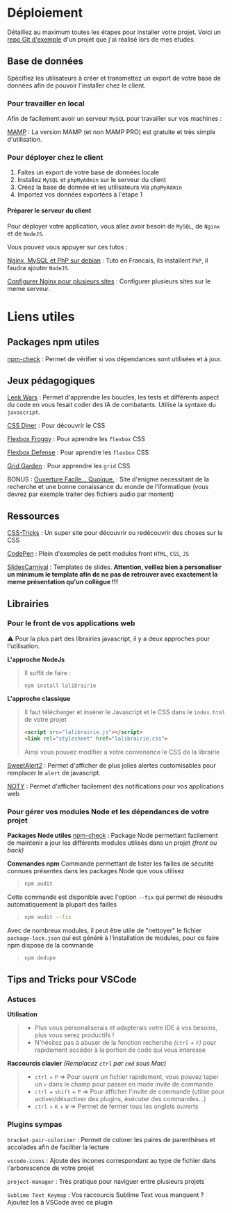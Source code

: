 # Déploiement

Détaillez au maximum toutes les étapes pour installer votre projet. Voici un [repo Git d'exemple](https://github.com/Clemios/angular4-refrigerator) d'un projet que j'ai réalisé lors de mes études.

## Base de données

Spécifiez les utilisateurs à créer et transmettez un export de votre base de données afin de pouvoir l'installer chez le client.

### Pour travailler en local

Afin de facilement avoir un serveur `MySQL` pour travailler sur vos machines :

[MAMP](https://www.mamp.info/en/downloads/) : La version MAMP (et non MAMP PRO) est gratuite et très simple d'utilisation.

### Pour déployer chez le client

1. Faites un export de votre base de données locale
2. Installez `MySQL` et `phpMyAdmin` sur le serveur du client
3. Créez la base de donnée et les utilisateurs via `phpMyAdmin`
4. Importez vos données exportées à l'étape 1

#### Préparer le serveur du client

Pour déployer votre application, vous allez avoir besoin de `MySQL`, de `Nginx` et de `NodeJS`.

Vous pouvez vous appuyer sur ces tutos : 

[Nginx, MySQL et PhP sur debian](https://www.kanjian.fr/comment-installer-nginx-mysql-php7-debian.html#.XL75AJMzYWo) : Tuto en Francais, ils installent `PhP`, il faudra ajouter `NodeJS`.

[Configurer Nginx pour plusieurs sites](https://smalldata.tech/blog/2015/04/04/setting-up-multiple-websites-with-nginx-nodejs-mysql) : Configurer plusieurs sites sur le meme serveur.

# Liens utiles

## Packages npm utiles

[npm-check](https://www.npmjs.com/package/npm-check) : Permet de vérifier si vos dépendances sont utilisées et à jour.

## Jeux pédagogiques

[Leek Wars](https://leekwars.com/) : Permet d'apprendre les boucles, les tests et différents aspect du code en vous fesait coder des IA de combatants. Utilise la syntaxe du `javascript`.

[CSS Diner](https://flukeout.github.io/) : Pour découvrir le CSS

[Flexbox Froggy](https://flexboxfroggy.com/) : Pour aprendre les `flexbox` CSS

[Flexbox Defense](http://www.flexboxdefense.com/) : Pour aprendre les `flexbox` CSS

[Grid Garden](https://cssgridgarden.com/) : Pour apprendre les `grid` CSS

BONUS :
[Ouverture Facile... Quoique.](http://www.ouverture-facile.com/index1.htm) : Site d'enigme necessitant de la recherche et une bonne conaissance du monde de l'iformatique (vous devrez par exemple traiter des fichiers audio par moment)

## Ressources

[CSS-Tricks](https://css-tricks.com/) : Un super site pour découvrir ou redécouvrir des choses sur le CSS

[CodePen](https://codepen.io/) : Plein d'exemples de petit modules front `HTML`, `CSS`, `JS`

[SlidesCarnival](https://www.slidescarnival.com/) : Templates de slides. **Attention, veillez bien à personaliser un minimum le template afin de ne pas de retrouver avec exactement la meme présentation qu'un collègue !!!**

## Librairies
### Pour le front de vos applications web

:warning: Pour la plus part des librairies javascript, il y a deux approches pour l'utilisation.

**L'approche NodeJs**
>Il suffit de faire :
>```
> npm install lalibrairie
>```

**L'approche classique**
>Il faut télécharger et insérer le Javascript et le CSS dans le `index.html` de votre projet
>```html
><script src="lalibrairie.js"></script>
><link rel="stylesheet" href="lalibrairie.css">
>```
> Ainsi vous pouvez modifier a votre convenance le CSS de la librairie

[SweetAlert2](https://sweetalert2.github.io/) : Permet d'afficher de plus jolies alertes customisables pour remplacer le `alert` de javascript.

[NOTY](https://ned.im/noty/#/) : Permet d'afficher facilement des notifications pour vos applications web

### Pour gérer vos modules Node et les dépendances de votre projet

**Packages Node utiles**
[npm-check](https://www.npmjs.com/package/npm-check) : Package Node permettant facilement de maintenir a jour les différents modules utilisés dans un projet *(front ou back)*

**Commandes npm**
Commande permettant de lister les failles de sécutité connues présentes dans les packages Node que vous utilisez
>```sh
>npm audit
>```

Cette commande est disponible avec l'option `--fix` qui permet de résoudre automatiquement la plupart des failles
>```sh
>npm audit --fix
>```

Avec de nombreux modules, il peut être utile de "nettoyer" le fichier `package-lock.json` qui est généré à l'installation de modules, pour ce faire npm dispose de la commande
>```sh
>npm dedupe
>```

## Tips and Tricks pour VSCode

### Astuces
**Utilisation**
> - Plus vous personaliserais et adapterais votre IDE à vos besoins, plus vous serez productifs !
> - N'hésitez pas à abuser de la fonction recherche *(`ctrl` + `F`)* pour rapidement accéder à la portion de code qui vous interesse

**Raccourcis clavier** *(Remplacez `ctrl` par `cmd` sous Mac)*
> - `ctrl` + `P` => Pour ouvrir un fichier rapidement, vous pouvez taper un `>` dans le champ pour passer en mode invite de commande
> - `ctrl` + `shift` + `P` => Pour afficher l'invite de commande (utilse pour activer/désactiver des plugins, éxécuter des commandes...)
> - `ctrl` + `K` + `W` => Permet de fermer tous les onglets ouverts

### Plugins sympas

`bracket-pair-colorizer` : Permet de colorer les paires de parenthèses et accolades afin de faciliter la lecture

`vscode-icons` : Ajoute des incones correspondant au type de fichier dans l'arborescence de votre projet

`project-manager` : Très pratique pour naviguer entre plusieurs projets

`Sublime Text Keymap` : Vos raccourcis Sublime Text vous manquent ? Ajoutez les à VSCode avec ce plugin